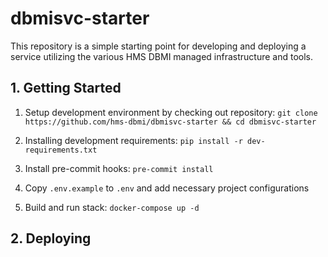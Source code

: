 # dbmisvc-starter

This repository is a simple starting point for developing and deploying a
service utilizing the various HMS DBMI managed infrastructure and tools.

## 1. Getting Started

1. Setup development environment by checking out repository: `git clone https://github.com/hms-dbmi/dbmisvc-starter && cd dbmisvc-starter`

2. Installing development requirements: `pip install -r dev-requirements.txt`

3. Install pre-commit hooks: `pre-commit install`

4. Copy `.env.example` to `.env` and add necessary project configurations

4. Build and run stack: `docker-compose up -d`

## 2. Deploying
